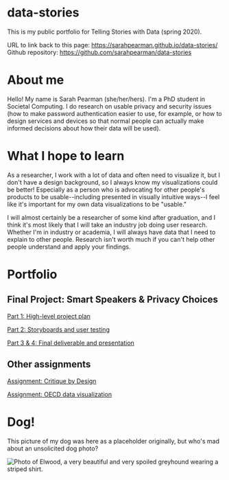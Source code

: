 # data-stories
This is my public portfolio for Telling Stories with Data (spring 2020).

URL to link back to this page: https://sarahpearman.github.io/data-stories/
Github repository: https://github.com/sarahpearman/data-stories

# About me

Hello! My name is Sarah Pearman (she/her/hers). I'm a PhD student in Societal Computing. I do research on usable privacy and security issues (how to make password authentication easier to use, for example, or how to design services and devices so that normal people can actually make informed decisions about how their data will be used).

# What I hope to learn

As a researcher, I work with a lot of data and often need to visualize it, but I don't have a design background, so I always know my visualizations could be better! Especially as a person who is advocating for other people's products to be usable--including presented in visually intuitive ways--I feel like it's important for my own data visualizations to be "usable."

I will almost certainly be a researcher of some kind after graduation, and I think it's most likely that I will take an industry job doing user research. Whether I'm in industry or academia, I will always have data that I need to explain to other people. Research isn't worth much if you can't help other people understand and apply your findings.

# Portfolio

## Final Project: Smart Speakers & Privacy Choices

[Part 1: High-level project plan](/final-project-part1.md)

[Part 2: Storyboards and user testing](/final-project-part2.md)

[Part 3 & 4: Final deliverable and presentation](/final-project-main.md)

##  Other assignments

[Assignment: Critique by Design](/critique-by-design.md)

[Assignment: OECD data visualization](/dataviz2.md)

# Dog!

This picture of my dog was here as a placeholder originally, but who's mad about an unsolicited dog photo?

![Photo of Elwood, a very beautiful and very spoiled greyhound wearing a striped shirt.](https://raw.githubusercontent.com/sarahpearman/data-stories/master/photos/elwood.png)
